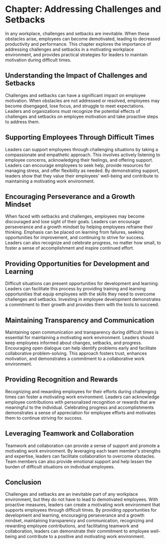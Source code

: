 Chapter: Addressing Challenges and Setbacks
===========================================

In any workplace, challenges and setbacks are inevitable. When these obstacles arise, employees can become demotivated, leading to decreased productivity and performance. This chapter explores the importance of addressing challenges and setbacks in a motivating workplace environment, and provides practical strategies for leaders to maintain motivation during difficult times.

Understanding the Impact of Challenges and Setbacks
---------------------------------------------------

Challenges and setbacks can have a significant impact on employee motivation. When obstacles are not addressed or resolved, employees may become disengaged, lose focus, and struggle to meet expectations. Leaders and organizations must recognize the potential effects of challenges and setbacks on employee motivation and take proactive steps to address them.

Supporting Employees Through Difficult Times
--------------------------------------------

Leaders can support employees through challenging situations by taking a compassionate and empathetic approach. This involves actively listening to employee concerns, acknowledging their feelings, and offering support. Leaders can encourage employees to seek help, provide resources for managing stress, and offer flexibility as needed. By demonstrating support, leaders show that they value their employees' well-being and contribute to maintaining a motivating work environment.

Encouraging Perseverance and a Growth Mindset
---------------------------------------------

When faced with setbacks and challenges, employees may become discouraged and lose sight of their goals. Leaders can encourage perseverance and a growth mindset by helping employees reframe their thinking. Emphasis can be placed on learning from failures, seeking opportunities for improvement, and continuing to strive for success. Leaders can also recognize and celebrate progress, no matter how small, to foster a sense of accomplishment and inspire continued effort.

Providing Opportunities for Development and Learning
----------------------------------------------------

Difficult situations can present opportunities for development and learning. Leaders can facilitate this process by providing training and learning opportunities that equip employees with the skills they need to overcome challenges and setbacks. Investing in employee development demonstrates a commitment to their growth and provides them with the tools to succeed.

Maintaining Transparency and Communication
------------------------------------------

Maintaining open communication and transparency during difficult times is essential for maintaining a motivating work environment. Leaders should keep employees informed about changes, setbacks, and progress. Encouraging open dialogue can help identify problems early and facilitate collaborative problem-solving. This approach fosters trust, enhances motivation, and demonstrates a commitment to a collaborative work environment.

Providing Recognition and Rewards
---------------------------------

Recognizing and rewarding employees for their efforts during challenging times can foster a motivating work environment. Leaders can acknowledge employee contributions with personalized recognition or rewards that are meaningful to the individual. Celebrating progress and accomplishments demonstrates a sense of appreciation for employee efforts and motivates them to continue striving for success.

Leveraging Teamwork and Collaboration
-------------------------------------

Teamwork and collaboration can provide a sense of support and promote a motivating work environment. By leveraging each team member's strengths and expertise, leaders can facilitate collaboration to overcome obstacles. Team members can also provide emotional support and help lessen the burden of difficult situations on individual employees.

Conclusion
----------

Challenges and setbacks are an inevitable part of any workplace environment, but they do not have to lead to demotivated employees. With proactive measures, leaders can create a motivating work environment that supports employees through difficult times. By providing opportunities for development and learning, encouraging perseverance and a growth mindset, maintaining transparency and communication, recognizing and rewarding employee contributions, and facilitating teamwork and collaboration, leaders can demonstrate their commitment to employee well-being and contribute to a positive and motivating work environment.
